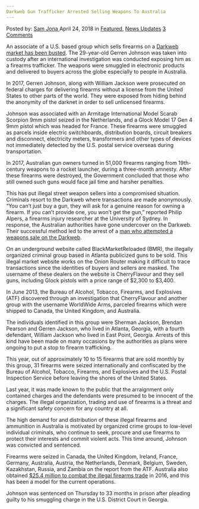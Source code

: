 ```yaml
---
Darkweb Gun Trafficker Arrested Selling Weapons To Australia
---
```

<article class="post-listing post-25484 post type-post status-publish format-standard has-post-thumbnail hentry 
category-news-updates tag-arrested tag-australia tag-darkweb tag-gun tag-selling tag-trafficker tag-weapons">
<div class="post-inner">
<span>Posted by: <a href="https://www.deepdotweb.com/author/samjona/" title="">Sam Jona </a></span>
<span>April 24, 2018</span>
<span>in <a href="https://www.deepdotweb.com/category/deepdot-news/" rel="category tag">Featured</a>, <a href="https://www.deepdotweb.com/category/news-updates/" rel="category tag">News Updates</a></span>
<span><a href="https://www.deepdotweb.com/2018/04/24/darkweb-gun-trafficker-arrested-selling-weapons-to-australia/#comments">3 Comments</a></span>


<p>An associate of a U.S. based group which sells firearms on a <a href="http://www.dailymail.co.uk/news/article-5590871/Gun-trafficking-groups-selling-Australia-sentenced.html">Darkweb market has been busted</a>. The 29-year-old Gerren Johnson was taken into custody after an international investigation was conducted exposing him as a firearms trafficker. The weapons were smuggled in electronic products and delivered to buyers across the globe especially to people in Australia.</p>
<p><a id="post-25484-_gjdgxs"></a> In 2017, Gerren Johnson, along with William Jackson were prosecuted on federal charges for delivering firearms without a license from the United States to other parts of the world. They were exposed from hiding behind the anonymity of the darknet in order to sell unlicensed firearms.</p>
<p>Johnson was associated with an Armitage International Model Scarab Scorpion 9mm pistol seized in the Netherlands, and a Glock Model 17 Gen 4 9mm pistol which was headed for France. These firearms were smuggled as parcels inside electric switchboards, distribution boards, circuit breakers and disconnect, electricity meters, transformers and other types of devices not immediately detected by the U.S. postal service overseas during transportation.</p>
<p>In 2017, Australian gun owners turned in 51,000 firearms ranging from 19th-century weapons to a rocket launcher, during a three-month amnesty. After these firearms were destroyed, the Government concluded that those who still owned such guns would face jail time and harsher penalties.</p>
<p>This has put illegal street weapon sellers into a compromised situation. Criminals resort to the Darkweb where transactions are made anonymously. “You can’t just buy a gun, they will ask for a genuine reason for owning a firearm. If you can’t provide one, you won’t get the gun,” reported Philip Alpers, a firearms injury researcher at the University of Sydney. In response, the Australian authorities have gone undercover on the Darkweb. Their successful method led to the arrest of a <a href="https://www.deepdotweb.com/2017/11/28/east-timor-veteran-jailed-darknet-weapon-purchase-attempt/">man who attempted a weapons sale on the Darkweb</a>.</p>
<p>On an underground website called BlackMarketReloaded (BMR), the illegally organized criminal group based in Atlanta publicized guns to be sold. This illegal market website works on the Onion Router making it difficult to trace transactions since the identities of buyers and sellers are masked. The username of these dealers on the website is CherryFlavour and they sell guns, including Glock pistols with a price range of $2,300 to $3,400.</p>
<p>In June 2013, the Bureau of Alcohol, Tobacco, Firearms, and Explosives (ATF) discovered through an investigation that CherryFlavour and another group with the username WorldWide Arms, parceled firearms which were shipped to Canada, the United Kingdom, and Australia.</p>
<p>The individuals identified in this group were Sherman Jackson, Brendan Pearson and Gerren Jackson, who lived in Atlanta, Georgia, with a fourth defendant, William Jackson who lived in East Point, Georgia. Arrests of this kind have been made on many occasions by the authorities as plans were ongoing to put a stop to firearm trafficking.</p>
<p>This year, out of approximately 10 to 15 firearms that are sold monthly by this group, 31 firearms were seized internationally and confiscated by the Bureau of Alcohol, Tobacco, Firearms, and Explosives and the U.S. Postal Inspection Service before leaving the shores of the United States.</p>
<p>Last year, it was made known to the public that the arraignment only contained charges and the defendants were presumed to be innocent of the charges. The illegal organization, trading and use of firearms is a threat and a significant safety concern for any country at all.</p>
<p>The high demand for and distribution of these illegal firearms and ammunition in Australia is motivated by organized crime groups to low-level individual criminals, who continue to seek, procure and use firearms to protect their interests and commit violent acts. This time around, Johnson was convicted and sentenced.</p>
<p>Firearms were seized in Canada, the United Kingdom, Ireland, France, Germany, Australia, Austria, the Netherlands, Denmark, Belgium, Sweden, Kazakhstan, Russia, and Zambia on the report from the ATF. Australia also obtained <a href="https://www.deepdotweb.com/2016/08/02/australia-gets-25-4-million-combat-illegal-firearms-trade/">$25.4 million to combat the illegal firearms trade</a> in 2016, and this has been a model for the current operations.</p>
<p>Johnson was sentenced on Thursday to 33 months in prison after pleading guilty to his smuggling charge in the U.S. District Court in Georgia.</p>
<p>&nbsp;</p>
</div>
<span style="display:none"><a href="https://www.deepdotweb.com/tag/arrested/" rel="tag">arrested</a> <a href="https://www.deepdotweb.com/tag/australia/" rel="tag">australia</a> <a href="https://www.deepdotweb.com/tag/darkweb/" rel="tag">darkweb</a> <a href="https://www.deepdotweb.com/tag/gun/" rel="tag">gun</a> <a href="https://www.deepdotweb.com/tag/selling/" rel="tag">selling</a> <a href="https://www.deepdotweb.com/tag/trafficker/" rel="tag">trafficker</a> <a href="https://www.deepdotweb.com/tag/weapons/" rel="tag">weapons</a></span> <span style="display:none" class="updated">2018-04-24</span>
<div style="display:none" class="vcard author" itemprop="author" itemscope itemtype="http://schema.org/Person"><strong class="fn" itemprop="name"><a href="https://www.deepdotweb.com/author/samjona/" title="Posts by Sam Jona" rel="author">Sam Jona</a></strong></div>
</div>
</article>


